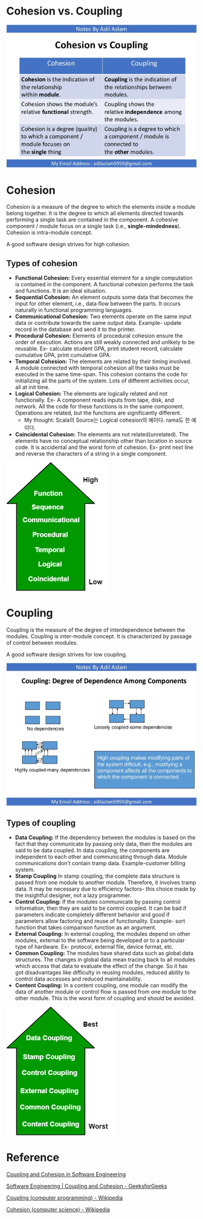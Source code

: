 # Cohesion vs. Coupling

![](images/Untitled-4a833bbd-288a-49f3-8736-b543aa013d77.png)

# Cohesion

Cohesion is a measure of the degree to which the elements inside a module belong together. It is the degree to which all elements directed towards performing a single task are contained in the component. A cohesive component / module focus on a single task (i.e., **single-mindedness**). Cohesion is intra-module concept.

A good software design strives for high cohesion.

## Types of cohesion

- **Functional Cohesion:** Every essential element for a single computation is contained in the component. A functional cohesion performs the task and functions. It is an ideal situation.
- **Sequential Cohesion:** An element outputs some data that becomes the input for other element, i.e., data flow between the parts. It occurs naturally in functional programming languages.
- **Communicational Cohesion:** Two elements operate on the same input data or contribute towards the same output data. Example- update record in the database and send it to the printer.
- **Procedural Cohesion:** Elements of procedural cohesion ensure the order of execution. Actions are still weakly connected and unlikely to be reusable. Ex- calculate student GPA, print student record, calculate cumulative GPA, print cumulative GPA.
- **Temporal Cohesion:** The elements are related by their timing involved. A module connected with temporal cohesion all the tasks must be executed in the same time-span. This cohesion contains the code for initializing all the parts of the system. Lots of different activities occur, all at init time.
- **Logical Cohesion:** The elements are logically related and not functionally. Ex- A component reads inputs from tape, disk, and network. All the code for these functions is in the same component. Operations are related, but the functions are significantly different.
    - My thought: Scala의 Source는 Logical cohesion의 예이다. rama도 한 예이다.
- **Coincidental Cohesion:** The elements are not related(unrelated). The elements have no conceptual relationship other than location in source code. It is accidental and the worst form of cohesion. Ex- print next line and reverse the characters of a string in a single component.

![](images/Untitled-e3a555e5-7774-4ad8-8df6-4b0f1a5f2e92.png)

# Coupling

Coupling is the measure of the degree of interdependence between the modules. Coupling is inter-module concept. It is characterized by passage of control between modules.

A good software design strives for low coupling.

![](images/Untitled-2d4b0f8d-90ad-4a0c-a06e-571ad364afde.png)

## Types of coupling

- **Data Coupling:** If the dependency between the modules is based on the fact that they communicate by passing only data, then the modules are said to be data coupled. In data coupling, the components are independent to each other and communicating through data. Module communications don’t contain tramp data. Example-customer billing system.
- **Stamp Coupling** In stamp coupling, the complete data structure is passed from one module to another module. Therefore, it involves tramp data. It may be necessary due to efficiency factors- this choice made by the insightful designer, not a lazy programmer.
- **Control Coupling:** If the modules communicate by passing control information, then they are said to be control coupled. It can be bad if parameters indicate completely different behavior and good if parameters allow factoring and reuse of functionality. Example- sort function that takes comparison function as an argument.
- **External Coupling:** In external coupling, the modules depend on other modules, external to the software being developed or to a particular type of hardware. Ex- protocol, external file, device format, etc.
- **Common Coupling:** The modules have shared data such as global data structures. The changes in global data mean tracing back to all modules which access that data to evaluate the effect of the change. So it has got disadvantages like difficulty in reusing modules, reduced ability to control data accesses and reduced maintainability.
- **Content Coupling:** In a content coupling, one module can modify the data of another module or control flow is passed from one module to the other module. This is the worst form of coupling and should be avoided.

![](images/Untitled-179aa784-dccf-46b6-bc14-2f0a30791a09.png)

# Reference

[Coupling and Cohesion in Software Engineering](https://www.slideshare.net/AdilAslam4/coupling-and-cohesion-in-software-engineering)

[Software Engineering | Coupling and Cohesion - GeeksforGeeks](https://www.geeksforgeeks.org/software-engineering-coupling-and-cohesion/)

[Coupling (computer programming) - Wikipedia](https://en.wikipedia.org/wiki/Coupling_(computer_programming))

[Cohesion (computer science) - Wikipedia](https://en.wikipedia.org/wiki/Cohesion_(computer_science))